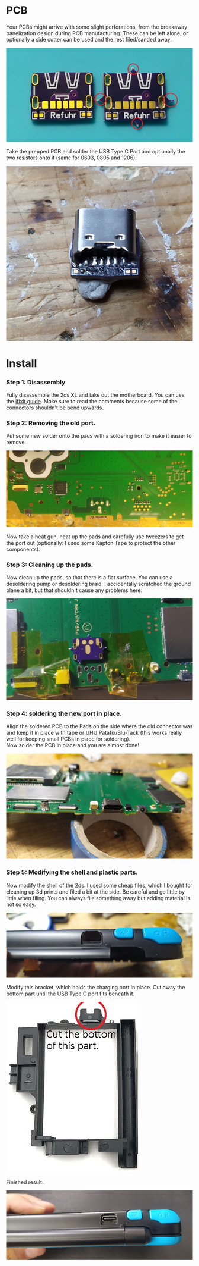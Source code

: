 # PCB

Your PCBs might arrive with some slight perforations, from the breakaway panelization design during PCB manufacturing. These can be left alone, or optionally a side cutter can be used and the rest filed/sanded away.

![pcb-comparison](/images/pcb-comparison.jpg)

Take the prepped PCB and solder the USB Type C Port and optionally the two resistors onto it (same for 0603, 0805 and 1206).  

![pcb soldered](/images/pcb-soldered.jpg)  

# Install

### Step 1: Disassembly

Fully disassemble the 2ds XL and take out the motherboard. You can use the [ifixit guide](https://de.ifixit.com/Anleitung/New+Nintendo+2DS+XL+Motherboard+Replacement/128242?lang=en). Make sure to read the comments because some of the connectors shouldn't be bend upwards.

### Step 2: Removing the old port.

Put some new solder onto the pads with a soldering iron to make it easier to remove.  

![port](/images/port.jpg)  

Now take a heat gun, heat up the pads and carefully use  tweezers to get the port out (optionally: I used some Kapton Tape to protect the other components).

### Step 3: Cleaning up the pads.

Now clean up the pads, so that there is a flat surface. You can use a desoldering pump or desoldering braid. I accidentally scratched the ground plane a bit, but that shouldn't cause any problems here.  

![port removed](/images/port-removed.jpg)

### Step 4: soldering the new port in place.

Align the soldered PCB to the Pads on the side where the old connector was and keep it in place with tape or UHU Patafix/Blu-Tack (this works really well for keeping small PCBs in place for soldering).  
Now solder the PCB in place and you are almost done!  

![pcb with port](/images/pcb-with-port.jpg)  

### Step 5: Modifying the shell and plastic parts.

Now modify the shell of the 2ds. I used some cheap files, which I bought for cleaning up 3d prints and filed a bit at the side. Be careful and go little by little when filing. You can always file something away but adding material is not so easy.  

![shell trimmed](/images/shell-trimmed.jpg)

Modify this bracket, which holds the charging port in place. Cut away the bottom part until the USB Type C port fits beneath it.

![cut bracket](/images/bracket.jpg)

Finished result:

![done](/images/finished.jpg)	

